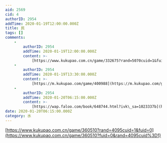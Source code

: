 ```yaml
---
aid: 2569
cid: 4
authorID: 2954
addTime: 2020-01-19T12:00:00.000Z
title: 民
tags: []
comments:
    -
        authorID: 2954
        addTime: 2020-01-19T12:00:00.000Z
        content: >-
            [https://www.kukupao.com.cn/game/332675?rand=5070cuid=1&fuid=0](https://www.kukupao.com.cn/game/332675?fuid=0&rand=5070cuid%3D1)
    -
        authorID: 2954
        addTime: 2020-01-19T13:30:00.000Z
        content: >-
            [https://m.kukupao.com/game/400988](https://m.kukupao.com/game/400988)
    -
        authorID: 2954
        addTime: 2020-01-20T06:15:00.000Z
        content: >-
            [https://wap.faloo.com/book/648744.html?ivk\_sa=1023337b](https://wap.faloo.com/book/648744.html?ivk_sa=1023337b)
date: 2020-01-20T06:15:00.000Z
category: 水
---
```


[https://www.kukupao.com.cn/game/360510?rand=4095cuid=1&fuid=0](https://www.kukupao.com.cn/game/360510?fuid=0&rand=4095cuid%3D1)
